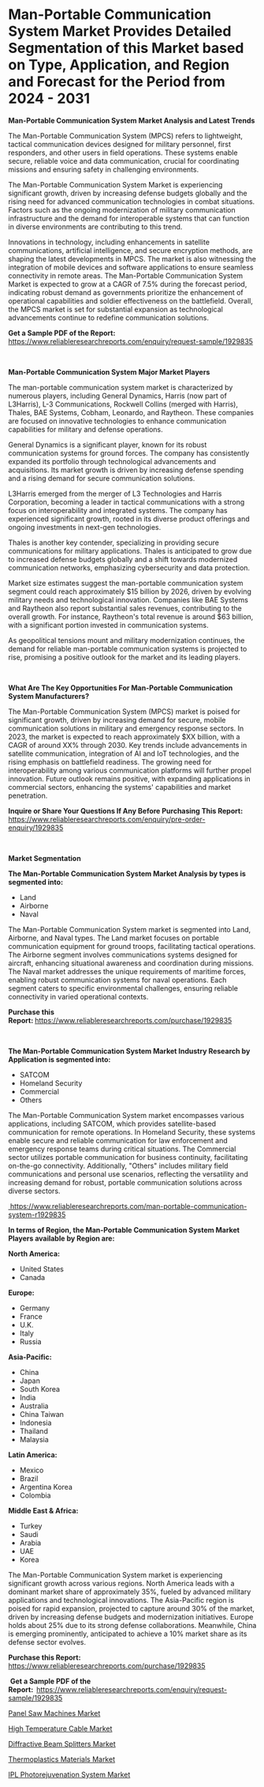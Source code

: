 <p><h1>Man-Portable Communication System Market Provides Detailed Segmentation of this Market based on Type, Application, and Region and Forecast for the Period from 2024 - 2031</h1></p><p><strong>Man-Portable Communication System Market Analysis and Latest Trends</strong></p>
<p><p>The Man-Portable Communication System (MPCS) refers to lightweight, tactical communication devices designed for military personnel, first responders, and other users in field operations. These systems enable secure, reliable voice and data communication, crucial for coordinating missions and ensuring safety in challenging environments. </p><p>The Man-Portable Communication System Market is experiencing significant growth, driven by increasing defense budgets globally and the rising need for advanced communication technologies in combat situations. Factors such as the ongoing modernization of military communication infrastructure and the demand for interoperable systems that can function in diverse environments are contributing to this trend. </p><p>Innovations in technology, including enhancements in satellite communications, artificial intelligence, and secure encryption methods, are shaping the latest developments in MPCS. The market is also witnessing the integration of mobile devices and software applications to ensure seamless connectivity in remote areas. The Man-Portable Communication System Market is expected to grow at a CAGR of 7.5% during the forecast period, indicating robust demand as governments prioritize the enhancement of operational capabilities and soldier effectiveness on the battlefield. Overall, the MPCS market is set for substantial expansion as technological advancements continue to redefine communication solutions.</p></p>
<p><strong>Get a Sample PDF of the Report:&nbsp;</strong> <a href="https://www.reliableresearchreports.com/enquiry/request-sample/1929835?utm_campaign=36&utm_medium=2&utm_source=Github&utm_content=ia&utm_term=25102024&utm_id=man-portable-communication-system">https://www.reliableresearchreports.com/enquiry/request-sample/1929835</a></p>
<p>&nbsp;</p>
<p><strong>Man-Portable Communication System Major Market Players</strong></p>
<p><p>The man-portable communication system market is characterized by numerous players, including General Dynamics, Harris (now part of L3Harris), L-3 Communications, Rockwell Collins (merged with Harris), Thales, BAE Systems, Cobham, Leonardo, and Raytheon. These companies are focused on innovative technologies to enhance communication capabilities for military and defense operations.</p><p>General Dynamics is a significant player, known for its robust communication systems for ground forces. The company has consistently expanded its portfolio through technological advancements and acquisitions. Its market growth is driven by increasing defense spending and a rising demand for secure communication solutions.</p><p>L3Harris emerged from the merger of L3 Technologies and Harris Corporation, becoming a leader in tactical communications with a strong focus on interoperability and integrated systems. The company has experienced significant growth, rooted in its diverse product offerings and ongoing investments in next-gen technologies.</p><p>Thales is another key contender, specializing in providing secure communications for military applications. Thales is anticipated to grow due to increased defense budgets globally and a shift towards modernized communication networks, emphasizing cybersecurity and data protection.</p><p>Market size estimates suggest the man-portable communication system segment could reach approximately $15 billion by 2026, driven by evolving military needs and technological innovation. Companies like BAE Systems and Raytheon also report substantial sales revenues, contributing to the overall growth. For instance, Raytheon's total revenue is around $63 billion, with a significant portion invested in communication systems.</p><p>As geopolitical tensions mount and military modernization continues, the demand for reliable man-portable communication systems is projected to rise, promising a positive outlook for the market and its leading players.</p></p>
<p>&nbsp;</p>
<p><strong>What Are The Key Opportunities For Man-Portable Communication System Manufacturers?</strong></p>
<p><p>The Man-Portable Communication System (MPCS) market is poised for significant growth, driven by increasing demand for secure, mobile communication solutions in military and emergency response sectors. In 2023, the market is expected to reach approximately $XX billion, with a CAGR of around XX% through 2030. Key trends include advancements in satellite communication, integration of AI and IoT technologies, and the rising emphasis on battlefield readiness. The growing need for interoperability among various communication platforms will further propel innovation. Future outlook remains positive, with expanding applications in commercial sectors, enhancing the systems' capabilities and market penetration.</p></p>
<p><strong>Inquire or Share Your Questions If Any Before Purchasing This Report:</strong> <a href="https://www.reliableresearchreports.com/enquiry/pre-order-enquiry/1929835?utm_campaign=36&utm_medium=2&utm_source=Github&utm_content=ia&utm_term=25102024&utm_id=man-portable-communication-system">https://www.reliableresearchreports.com/enquiry/pre-order-enquiry/1929835</a></p>
<p>&nbsp;</p>
<p><strong>Market Segmentation</strong></p>
<p><strong>The Man-Portable Communication System Market Analysis by types is segmented into:</strong></p>
<p><ul><li>Land</li><li>Airborne</li><li>Naval</li></ul></p>
<p><p>The Man-Portable Communication System market is segmented into Land, Airborne, and Naval types. The Land market focuses on portable communication equipment for ground troops, facilitating tactical operations. The Airborne segment involves communications systems designed for aircraft, enhancing situational awareness and coordination during missions. The Naval market addresses the unique requirements of maritime forces, enabling robust communication systems for naval operations. Each segment caters to specific environmental challenges, ensuring reliable connectivity in varied operational contexts.</p></p>
<p><strong>Purchase this Report:&nbsp;</strong><a href="https://www.reliableresearchreports.com/purchase/1929835?utm_campaign=36&utm_medium=2&utm_source=Github&utm_content=ia&utm_term=25102024&utm_id=man-portable-communication-system">https://www.reliableresearchreports.com/purchase/1929835</a></p>
<p>&nbsp;</p>
<p><strong>The Man-Portable Communication System Market Industry Research by Application is segmented into:</strong></p>
<p><ul><li>SATCOM</li><li>Homeland Security</li><li>Commercial</li><li>Others</li></ul></p>
<p><p>The Man-Portable Communication System market encompasses various applications, including SATCOM, which provides satellite-based communication for remote operations. In Homeland Security, these systems enable secure and reliable communication for law enforcement and emergency response teams during critical situations. The Commercial sector utilizes portable communication for business continuity, facilitating on-the-go connectivity. Additionally, "Others" includes military field communications and personal use scenarios, reflecting the versatility and increasing demand for robust, portable communication solutions across diverse sectors.</p></p>
<p><a href="https://www.reliableresearchreports.com/man-portable-communication-system-r1929835?utm_campaign=36&utm_medium=2&utm_source=Github&utm_content=ia&utm_term=25102024&utm_id=man-portable-communication-system">&nbsp;https://www.reliableresearchreports.com/man-portable-communication-system-r1929835</a></p>
<p><strong>In terms of Region, the Man-Portable Communication System Market Players available by Region are:</strong></p>
<p>
    <p> <strong> North America: </strong>
        <ul>
            <li>United States</li>
            <li>Canada</li>
        </ul>
        </p> 
    <p> <strong> Europe: </strong>
        <ul>
            <li>Germany</li>
            <li>France</li>
            <li>U.K.</li>
            <li>Italy</li>
            <li>Russia</li>
        </ul>
        </p> 
    <p> <strong> Asia-Pacific: </strong>
        <ul>
            <li>China</li>
            <li>Japan</li>
            <li>South Korea</li>
            <li>India</li>
            <li>Australia</li>
            <li>China Taiwan</li>
            <li>Indonesia</li>
            <li>Thailand</li>
            <li>Malaysia</li>
        </ul>
        </p> 
    <p> <strong> Latin America: </strong>
        <ul>
            <li>Mexico</li>
            <li>Brazil</li>
            <li>Argentina Korea</li>
            <li>Colombia</li>
        </ul>
        </p> 
    <p> <strong> Middle East & Africa: </strong>
        <ul>
            <li>Turkey</li>
            <li>Saudi</li>
            <li>Arabia</li>
            <li>UAE</li>
            <li>Korea</li>
        </ul>
    </p>
    </p>
<p><p>The Man-Portable Communication System market is experiencing significant growth across various regions. North America leads with a dominant market share of approximately 35%, fueled by advanced military applications and technological innovations. The Asia-Pacific region is poised for rapid expansion, projected to capture around 30% of the market, driven by increasing defense budgets and modernization initiatives. Europe holds about 25% due to its strong defense collaborations. Meanwhile, China is emerging prominently, anticipated to achieve a 10% market share as its defense sector evolves.</p></p>
<p><strong>Purchase this Report: </strong><a href="https://www.reliableresearchreports.com/purchase/1929835?utm_campaign=36&utm_medium=2&utm_source=Github&utm_content=ia&utm_term=25102024&utm_id=man-portable-communication-system">https://www.reliableresearchreports.com/purchase/1929835</a></p>
<p>&nbsp;<strong>Get a Sample PDF of the Report:&nbsp;&nbsp;</strong><a href="https://www.reliableresearchreports.com/enquiry/request-sample/1929835?utm_campaign=36&utm_medium=2&utm_source=Github&utm_content=ia&utm_term=25102024&utm_id=man-portable-communication-system">https://www.reliableresearchreports.com/enquiry/request-sample/1929835</a></p>
<p><strong></strong></p>
<p><p><a href="https://issuu.com/reportprime-2/docs/panel-saw-machines-market-size-2030_e5662f2d4b270b?utm_campaign=36&utm_medium=2&utm_source=Github&utm_content=ia&utm_term=25102024&utm_id=man-portable-communication-system">Panel Saw Machines Market</a></p><p><a href="https://github.com/GRUBBSCHARLES/Market-Research-Report-List-1/blob/main/high-temperature-cable-market.md?utm_campaign=36&utm_medium=2&utm_source=Github&utm_content=ia&utm_term=25102024&utm_id=man-portable-communication-system">High Temperature Cable Market</a></p><p><a href="https://issuu.com/reportprime-2/docs/diffractive-beam-splitters-market-s_dca6ecf4022a78?utm_campaign=36&utm_medium=2&utm_source=Github&utm_content=ia&utm_term=25102024&utm_id=man-portable-communication-system">Diffractive Beam Splitters Market</a></p><p><a href="https://medium.com/@meegehretza4w/thermoplastics-materials-market-dynamics-application-types-emerging-trends-and-future-outlook-83fd37cbf0b7?postPublishedType=repub&utm_campaign=36&utm_medium=2&utm_source=Github&utm_content=ia&utm_term=25102024&utm_id=man-portable-communication-system">Thermoplastics Materials Market</a></p><p><a href="https://www.linkedin.com/pulse/ipl-photorejuvenation-system-market-trends-focusing-insight-ilgjf?utm_campaign=36&utm_medium=2&utm_source=Github&utm_content=ia&utm_term=25102024&utm_id=man-portable-communication-system">IPL Photorejuvenation System Market</a></p></p>